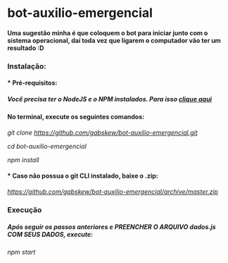 # bot-auxilio-emergencial

#### Uma sugestão minha é que coloquem o bot para iniciar junto com o sistema operacional, daí toda vez que ligarem o computador vão ter um resultado :D

### Instalação:  

#### * Pré-requisitos:  

##### Você precisa ter o NodeJS e o NPM instalados. Para isso [clique aqui](https://nodejs.org/pt-br/)

#### No terminal, execute os seguintes comandos:

_git clone https://github.com/gabskew/bot-auxilio-emergencial.git_  

_cd bot-auxilio-emergencial_  

_npm install_

#### * Caso não possua o git CLI instalado, baixe o .zip:

_https://github.com/gabskew/bot-auxilio-emergencial/archive/master.zip_  

### Execução
##### Após seguir os passos anteriores e PREENCHER O ARQUIVO dados.js COM SEUS DADOS, execute:  

_npm start_  

